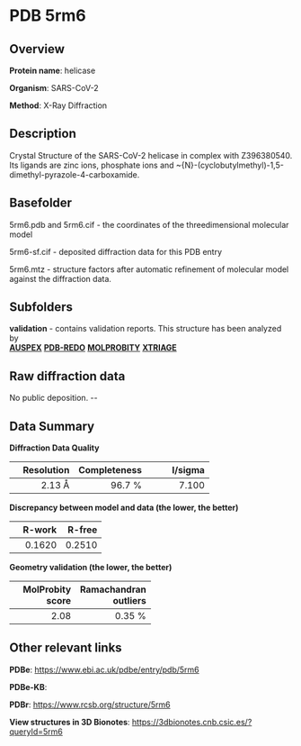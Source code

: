 # PDB 5rm6

## Overview

**Protein name**: helicase

**Organism**: SARS-CoV-2

**Method**: X-Ray Diffraction

## Description

Crystal Structure of the SARS-CoV-2 helicase in complex with Z396380540. Its ligands are zinc ions, phosphate ions and ~{N}-(cyclobutylmethyl)-1,5-dimethyl-pyrazole-4-carboxamide.

## Basefolder

5rm6.pdb and 5rm6.cif - the coordinates of the threedimensional molecular model

5rm6-sf.cif - deposited diffraction data for this PDB entry

5rm6.mtz - structure factors after automatic refinement of molecular model against the diffraction data.

## Subfolders





**validation** - contains validation reports. This structure has been analyzed by <br>[**AUSPEX**](https://github.com/thorn-lab/coronavirus_structural_task_force/tree/master/pdb/helicase/SARS-CoV-2/5rm6/validation/auspex) [**PDB-REDO**](https://github.com/thorn-lab/coronavirus_structural_task_force/tree/master/pdb/helicase/SARS-CoV-2/5rm6/validation/pdb-redo) [**MOLPROBITY**](https://github.com/thorn-lab/coronavirus_structural_task_force/tree/master/pdb/helicase/SARS-CoV-2/5rm6/validation/molprobity) [**XTRIAGE**](https://github.com/thorn-lab/coronavirus_structural_task_force/blob/master/pdb/helicase/SARS-CoV-2/5rm6/validation/Xtriage_output.log)  



## Raw diffraction data

No public deposition. --<br> 

## Data Summary
**Diffraction Data Quality**

|   | Resolution | Completeness| I/sigma |
|---|-------------:|----------------:|--------------:|
|   |2.13 Å|96.7  %|<img width=50/>7.100|

**Discrepancy between model and data (the lower, the better)**

|   | **R-work**| **R-free**   
|---|-------------:|----------------:|           
||  0.1620|  0.2510|

**Geometry validation (the lower, the better)**

|   |**MolProbity<br>score**| **Ramachandran<br>outliers** 
|---|-------------:|----------------:|
||  2.08|  0.35 %|

 

 



## Other relevant links 
**PDBe**:  https://www.ebi.ac.uk/pdbe/entry/pdb/5rm6

**PDBe-KB**:  
 
**PDBr**: https://www.rcsb.org/structure/5rm6 

**View structures in 3D Bionotes**: https://3dbionotes.cnb.csic.es/?queryId=5rm6

